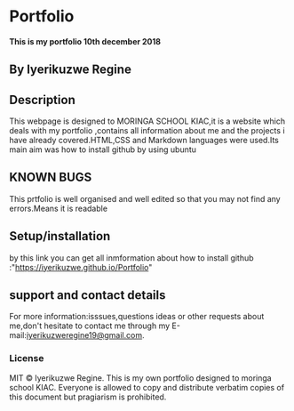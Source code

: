 # Portfolio
#### This is my portfolio 10th december 2018
## By Iyerikuzwe Regine
## Description
This webpage is designed to MORINGA SCHOOL KIAC,it is a website which deals with my portfolio ,contains all information about me and the projects i have already covered.HTML,CSS and Markdown languages were used.Its main aim was how to install github by using ubuntu
## KNOWN BUGS
This prtfolio is well organised and well edited so that you may not find any errors.Means it is readable
## Setup/installation
by this link you can get all inmformation about how to install github :"https://iyerikuzwe.github.io/Portfolio"
## support and contact details
For more information:isssues,questions ideas or other requests about me,don't hesitate to contact me through my E-mail:iyerikuzweregine19@gmail.com.
### License
MIT © Iyerikuzwe Regine.
This is my own portfolio designed to moringa school KIAC.
Everyone is allowed to copy and distribute verbatim copies of this document but pragiarism is prohibited.